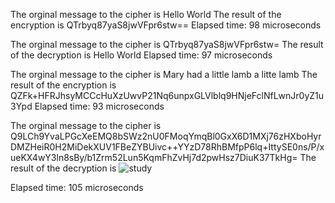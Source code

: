 
The orginal message to the cipher is Hello World
The result of the encryption is QTrbyq87yaS8jwVFpr6stw==
Elapsed time: 98 microseconds

The orginal message to the cipher is QTrbyq87yaS8jwVFpr6stw=
The result of the decryption is Hello World
Elapsed time: 97 microseconds

The orginal message to the cipher is Mary had a little lamb a litte lamb
The result of the encryption is QZFk+HFRJhsyMCCcHuXzUwvP21Nq6unpxGLVlblq9HNjeFclNfLwnJr0yZ1u3Ypd
Elapsed time: 93 microseconds

The orginal message to the cipher is Q9LCh9YvaLPGcXeEMQ8bSWz2nU0FMoqYmqBl0GxX6D1MXj76zHXboHyrDMZHeiR0H2MiDekXUV1FBeZYBUivc++YYzD78RhBMfpP6lq+IttySE0ns/P/xueKX4wY3ln8sBy/b1Zrm52Lun5KqmFhZvHj7d2pwHsz7DiuK37TkHg=
The result of the decryption is ![study](https://github.com/nogibjj/Jeremy_Tan_IDS706_Week8/assets/36715338/f06daf2a-9b61-43fa-9395-987347310a73)

Elapsed time: 105 microseconds
